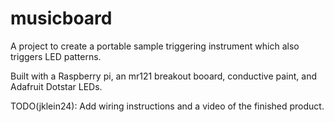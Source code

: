 # musicboard

A project to create a portable sample triggering instrument which also triggers LED patterns.

Built with a Raspberry pi, an mr121 breakout booard, conductive paint, and Adafruit Dotstar LEDs.

TODO(jklein24): Add wiring instructions and a video of the finished product.
